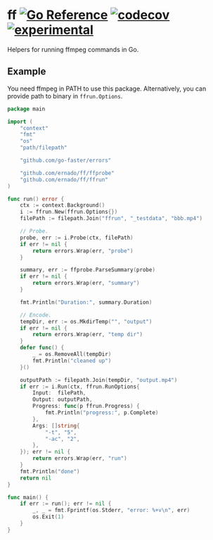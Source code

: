 # ff [![Go Reference](https://img.shields.io/badge/go-pkg-00ADD8)](https://pkg.go.dev/github.com/ernado/ff#section-documentation) [![codecov](https://img.shields.io/codecov/c/github/ernado/ff?label=cover)](https://codecov.io/gh/ernado/ff) [![experimental](https://img.shields.io/badge/-experimental-blueviolet)](https://ernado.org/docs/projects/status#experimental)


Helpers for running ffmpeg commands in Go.

## Example

You need ffmpeg in PATH to use this package.
Alternatively, you can provide path to binary in `ffrun.Options`.

```go
package main

import (
	"context"
	"fmt"
	"os"
	"path/filepath"

	"github.com/go-faster/errors"

	"github.com/ernado/ff/ffprobe"
	"github.com/ernado/ff/ffrun"
)

func run() error {
	ctx := context.Background()
	i := ffrun.New(ffrun.Options{})
	filePath := filepath.Join("ffrun", "_testdata", "bbb.mp4")

	// Probe.
	probe, err := i.Probe(ctx, filePath)
	if err != nil {
		return errors.Wrap(err, "probe")
	}

	summary, err := ffprobe.ParseSummary(probe)
	if err != nil {
		return errors.Wrap(err, "summary")
	}

	fmt.Println("Duration:", summary.Duration)

	// Encode.
	tempDir, err := os.MkdirTemp("", "output")
	if err != nil {
		return errors.Wrap(err, "temp dir")
	}
	defer func() {
		_ = os.RemoveAll(tempDir)
		fmt.Println("cleaned up")
	}()

	outputPath := filepath.Join(tempDir, "output.mp4")
	if err := i.Run(ctx, ffrun.RunOptions{
		Input:  filePath,
		Output: outputPath,
		Progress: func(p ffrun.Progress) {
			fmt.Println("progress:", p.Complete)
		},
		Args: []string{
			"-t", "5",
			"-ac", "2",
		},
	}); err != nil {
		return errors.Wrap(err, "run")
	}
	fmt.Println("done")
	return nil
}

func main() {
	if err := run(); err != nil {
		_, _ = fmt.Fprintf(os.Stderr, "error: %+v\n", err)
		os.Exit(1)
	}
}

```
